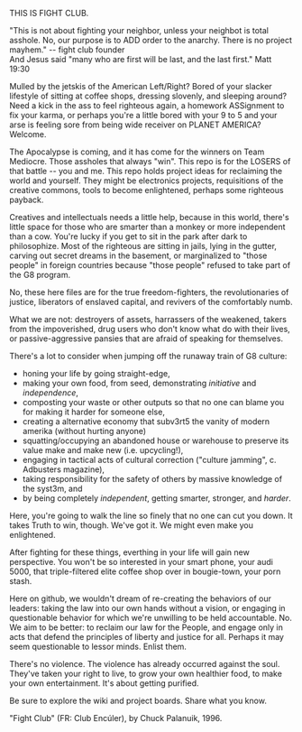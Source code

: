 THIS IS FIGHT CLUB.

"This is not about fighting your neighbor, unless your neighbot is total asshole.  No, our purpose is to ADD order to the anarchy.  There is no project mayhem." -- fight club founder<br>
And Jesus said "many who are first will be last, and the last first." Matt 19:30

Mulled by the jetskis of the American Left/Right?  Bored of your slacker lifestyle of sitting at coffee shops, dressing slovenly, and sleeping around?  Need a kick in the ass to feel righteous again, a homework ASSignment to fix your karma, or perhaps you're a little bored with your 9 to 5 and your arse is feeling sore from being wide receiver on PLANET AMERICA?  Welcome.

The Apocalypse is coming, and it has come for the winners on Team Mediocre.  Those assholes that always "win".  This repo is for the LOSERS of that battle -- you and me.  This repo holds project ideas for reclaiming the world and yourself.  They might be electronics projects, requisitions of the creative commons, tools to become enlightened, perhaps some righteous payback.

Creatives and intellectuals needs a little help, because in this world, there's little space for those who are smarter than a monkey or more independent than a cow.  You're lucky if you get to sit in the park after dark to philosophize.  Most of the righteous are sitting in jails, lying in the gutter, carving out secret dreams in the basement, or marginalized to "those people" in foreign countries because "those people" refused to take part of the G8 program.

No, these here files are for the true freedom-fighters, the revolutionaries of justice, liberators of enslaved capital, and revivers of the comfortably numb.  

What we are not:  destroyers of assets, harrassers of the weakened, takers from the impoverished, drug users who don't know what do with their lives, or passive-aggressive pansies that are afraid of speaking for themselves.

There's a lot to consider when jumping off the runaway train of G8 culture:

* honing your life by going straight-edge, 
* making your own food, from seed, demonstrating *initiative* and *independence*,
* composting your waste or other outputs so that no one can blame you for making it harder for someone else,
* creating a alternative economy that subv3rt5 the vanity of modern amerika (without hurting anyone)
* squatting/occupying an abandoned house or warehouse to preserve its value make and make new (i.e. upcycling!),
* engaging in tactical acts of cultural correction ("culture jamming", c. Adbusters magazine),
* taking responsibility for the safety of others by massive knowledge of the syst3m, and
* by being completely *independent*, getting smarter, stronger, and *harder*.

Here, you're going to walk the line so finely that no one can cut you down. It takes Truth to win, though.  We've got it.  We might even make you enlightened.

After fighting for these things, everthing in your life will gain new perspective.  You won't be so interested in your smart phone, your audi 5000, that triple-filtered elite coffee shop over in bougie-town, your porn stash.

Here on github, we wouldn't dream of re-creating the behaviors of our leaders:  taking the law into our own hands without a vision, or engaging in questionable behavior for which we're unwilling to be held accountable.  No.  We aim to be better: to reclaim our law for the People, and engage only in acts that defend the principles of liberty and justice for all.  Perhaps it may seem questionable to lessor minds.  Enlist them.

There's no violence. The violence has already occurred against the soul.  They've taken your right to live, to grow your own healthier food, to make your own entertainment.   It's about getting purified.  

Be sure to explore the wiki and project boards.  Share what you know.

"Fight Club" (FR: Club Encúler), by Chuck Palanuik, 1996.


